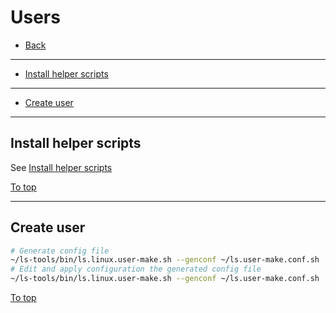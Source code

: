 # <a id="top"></a> Users

* [Back](readme.md)
---
* [Install helper scripts](#install-helper-scripts)
---
* [Create user](#create-user)
---

## Install helper scripts

See [Install helper scripts](../readme.md#pre-setup-install-helper-scripts)

[To top]

---

## Create user

```sh
# Generate config file
~/ls-tools/bin/ls.linux.user-make.sh --genconf ~/ls.user-make.conf.sh
# Edit and apply configuration the generated config file
~/ls-tools/bin/ls.linux.user-make.sh --genconf ~/ls.user-make.conf.sh
```

[To top]

[To top]: #top
